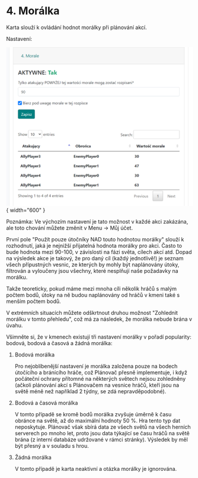 # 4. Morálka

Karta slouží k ovládání hodnot morálky při plánování akcí.

Nastavení:

![alt text](image-5.png){ width="600" }

Poznámka: Ve výchozím nastavení je tato možnost v každé akci zakázána, ale toto chování můžete změnit v Menu -> Můj účet.

První pole "Použít pouze útočníky NAD touto hodnotou morálky" slouží k rozhodnutí, jaká je nejnižší přijatelná hodnota morálky pro akci. Často to bude hodnota mezi 90-100, v závislosti na fázi světa, cílech akcí atd. Dopad na výsledek akce je takový, že pro daný cíl (každý jednotlivě!) je seznam všech přípustných vesnic, ze kterých by mohly být naplánovány útoky, filtrován a vyloučeny jsou všechny, které nesplňují naše požadavky na morálku.

Takže teoreticky, pokud máme mezi mnoha cíli několik hráčů s malým počtem bodů, útoky na ně budou naplánovány od hráčů v kmeni také s menším počtem bodů.

V extrémních situacích můžete odškrtnout druhou možnost "Zohlednit morálku v tomto přehledu", což má za následek, že morálka nebude brána v úvahu.

Všimněte si, že v kmenech existují tři nastavení morálky v pořadí popularity: bodová, bodová a časová a žádná morálka:

1. Bodová morálka

    Pro nejoblíbenější nastavení je morálka založena pouze na bodech útočícího a bránícího hráče, což Plánovač přesně implementuje, i když počáteční ochrany přítomné na některých světech nejsou zohledněny (ačkoli plánování akcí s Plánovačem na vesnice hráčů, kteří jsou na světě méně než například 2 týdny, se zdá nepravděpodobné).

2. Bodová a časová morálka

    V tomto případě se kromě bodů morálka zvyšuje úměrně k času obránce na světě, až do maximální hodnoty 50 %. Hra tento typ dat neposkytuje. Plánovač však sbírá data ze všech světů na všech herních serverech po mnoho let, proto jsou data týkající se času hráčů na světě brána (z interní databáze udržované v rámci stránky). Výsledek by měl být přesný a v souladu s hrou.

3. Žádná morálka

    V tomto případě je karta neaktivní a otázka morálky je ignorována.
